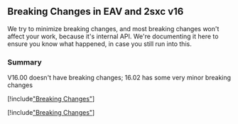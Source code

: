 
## Breaking Changes in EAV and 2sxc v16

We try to minimize breaking changes, and most breaking changes won't affect your work, because it's internal API.
We're documenting it here to ensure you know what happened, in case you still run into this.

### Summary

V16.00 doesn't have breaking changes; 16.02 has some very minor breaking changes

[!include["Breaking Changes"](./_brc16.02.md)]

[!include["Breaking Changes"](./_brc16.03.md)]
